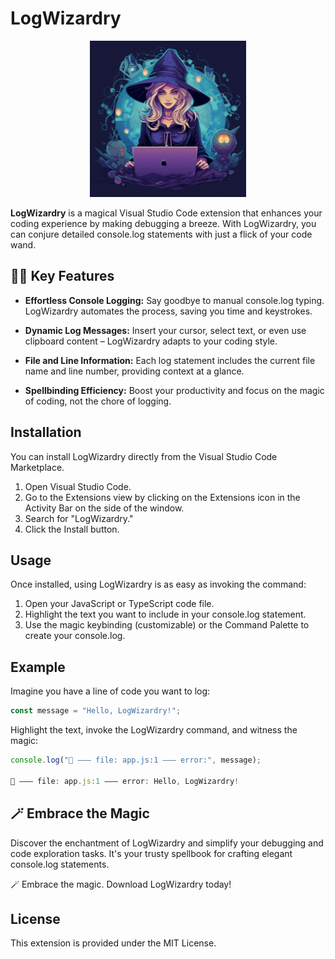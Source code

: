 # LogWizardry

<p align="center">
  <img src="https://github.com/charrx/logwizardry/raw/main/src/assets/logwizardrylogo.png" width="250">
</p>

**LogWizardry** is a magical Visual Studio Code extension that enhances your coding experience by making debugging a breeze. With LogWizardry, you can conjure detailed console.log statements with just a flick of your code wand.

## 🧙‍♂️ Key Features

- **Effortless Console Logging:** Say goodbye to manual console.log typing. LogWizardry automates the process, saving you time and keystrokes.

- **Dynamic Log Messages:** Insert your cursor, select text, or even use clipboard content – LogWizardry adapts to your coding style.

- **File and Line Information:** Each log statement includes the current file name and line number, providing context at a glance.

- **Spellbinding Efficiency:** Boost your productivity and focus on the magic of coding, not the chore of logging.

## Installation

You can install LogWizardry directly from the Visual Studio Code Marketplace.

1. Open Visual Studio Code.
2. Go to the Extensions view by clicking on the Extensions icon in the Activity Bar on the side of the window.
3. Search for "LogWizardry."
4. Click the Install button.

## Usage

Once installed, using LogWizardry is as easy as invoking the command:

1. Open your JavaScript or TypeScript code file.
2. Highlight the text you want to include in your console.log statement.
3. Use the magic keybinding (customizable) or the Command Palette to create your console.log.

## Example

Imagine you have a line of code you want to log:

```javascript
const message = "Hello, LogWizardry!";
```

Highlight the text, invoke the LogWizardry command, and witness the magic:

```javascript
console.log("🌙 ――― file: app.js:1 ――― error:", message);

🌙 ――― file: app.js:1 ――― error: Hello, LogWizardry!
```

## 🪄 Embrace the Magic

Discover the enchantment of LogWizardry and simplify your debugging and code exploration tasks. It's your trusty spellbook for crafting elegant console.log statements.

🪄 Embrace the magic. Download LogWizardry today!

## License

This extension is provided under the MIT License.
